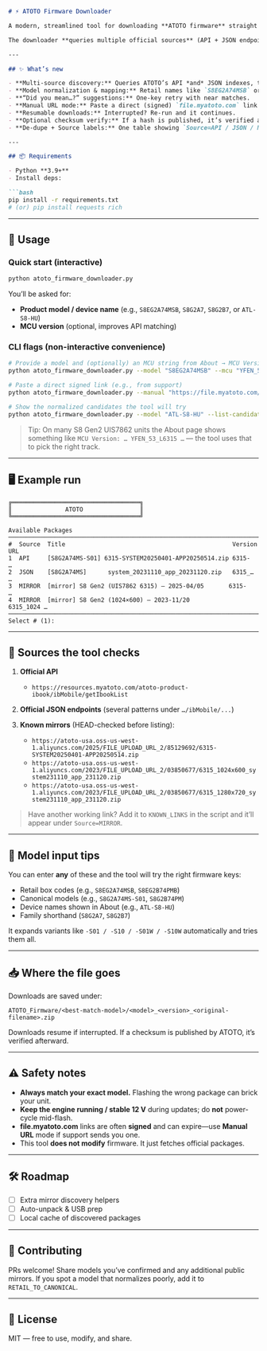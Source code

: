 ````markdown
# ⚡ ATOTO Firmware Downloader

A modern, streamlined tool for downloading **ATOTO firmware** straight from ATOTO’s infrastructure—without fighting their website.

The downloader **queries multiple official sources** (API + JSON endpoints) and also checks a set of **known public mirrors**. Results are merged into one clean table so you can download with a single keypress.

---

## ✨ What’s new

- **Multi-source discovery:** Queries ATOTO’s API *and* JSON indexes, then falls back to **known mirrors** (Aliyun / atoto-usa bucket).
- **Model normalization & mapping:** Retail names like `S8EG2A74MSB` or device names like `ATL-S8-HU` are auto-translated to canonical firmware models (e.g., `S8G2A74MS-S01 / -S10`).
- **“Did you mean…?” suggestions:** One-key retry with near matches.
- **Manual URL mode:** Paste a direct (signed) `file.myatoto.com` link from support and download it.
- **Resumable downloads:** Interrupted? Re-run and it continues.
- **Optional checksum verify:** If a hash is published, it’s verified after download.
- **De-dupe + Source labels:** One table showing `Source=API / JSON / MIRROR`, without duplicates.

---

## 📦 Requirements

- Python **3.9+**
- Install deps:

```bash
pip install -r requirements.txt
# (or) pip install requests rich
````

---

## 🚀 Usage

### Quick start (interactive)

```bash
python atoto_firmware_downloader.py
```

You’ll be asked for:

* **Product model / device name** (e.g., `S8EG2A74MSB`, `S8G2A7`, `S8G2B7`, or `ATL-S8-HU`)
* **MCU version** (optional, improves API matching)

### CLI flags (non-interactive convenience)

```bash
# Provide a model and (optionally) an MCU string from About → MCU Version
python atoto_firmware_downloader.py --model "S8EG2A74MSB" --mcu "YFEN_53_L6315"

# Paste a direct signed link (e.g., from support)
python atoto_firmware_downloader.py --manual "https://file.myatoto.com/…/package.zip"

# Show the normalized candidates the tool will try
python atoto_firmware_downloader.py --model "ATL-S8-HU" --list-candidates
```

> Tip: On many S8 Gen2 UIS7862 units the About page shows something like
> `MCU Version: … YFEN_53_L6315 …` — the tool uses that to pick the right track.

---

## 🖥️ Example run

```
╔════════════════════════════════════╗
║               ATOTO                ║
╚════════════════════════════════════╝

Available Packages
────────────────────────────────────────────────────────────────────────────
#  Source  Title                                               Version  URL
1  API     [S8G2A74MS-S01] 6315-SYSTEM20250401-APP20250514.zip 6315-    …
2  JSON    [S8G2A74MS]      system_20231110_app_20231120.zip   6315_…   …
3  MIRROR  [mirror] S8 Gen2 (UIS7862 6315) — 2025-04/05       6315-    …
4  MIRROR  [mirror] S8 Gen2 (1024×600) — 2023-11/20           6315_1024 …
────────────────────────────────────────────────────────────────────────────
Select # (1):
```

---

## 🔭 Sources the tool checks

1. **Official API**

   * `https://resources.myatoto.com/atoto-product-ibook/ibMobile/getIbookList`
2. **Official JSON endpoints** (several patterns under `…/ibMobile/...`)
3. **Known mirrors** (HEAD-checked before listing):

   * `https://atoto-usa.oss-us-west-1.aliyuncs.com/2025/FILE_UPLOAD_URL_2/85129692/6315-SYSTEM20250401-APP20250514.zip`
   * `https://atoto-usa.oss-us-west-1.aliyuncs.com/2023/FILE_UPLOAD_URL_2/03850677/6315_1024x600_system231110_app_231120.zip`
   * `https://atoto-usa.oss-us-west-1.aliyuncs.com/2023/FILE_UPLOAD_URL_2/03850677/6315_1280x720_system231110_app_231120.zip`

> Have another working link? Add it to `KNOWN_LINKS` in the script and it’ll appear under `Source=MIRROR`.

---

## 🧭 Model input tips

You can enter **any** of these and the tool will try the right firmware keys:

* Retail box codes (e.g., `S8EG2A74MSB`, `S8EG2B74PMB`)
* Canonical models (e.g., `S8G2A74MS-S01`, `S8G2B74PM`)
* Device names shown in About (e.g., `ATL-S8-HU`)
* Family shorthand (`S8G2A7`, `S8G2B7`)

It expands variants like `-S01 / -S10 / -S01W / -S10W` automatically and tries them all.

---

## 📥 Where the file goes

Downloads are saved under:

```
ATOTO_Firmware/<best-match-model>/<model>_<version>_<original-filename>.zip
```

Downloads resume if interrupted. If a checksum is published by ATOTO, it’s verified afterward.

---

## ⚠️ Safety notes

* **Always match your exact model.** Flashing the wrong package can brick your unit.
* **Keep the engine running / stable 12 V** during updates; do **not** power-cycle mid-flash.
* **file.myatoto.com** links are often **signed** and can expire—use **Manual URL** mode if support sends you one.
* This tool **does not modify** firmware. It just fetches official packages.

---

## 🛠️ Roadmap

* [ ] Extra mirror discovery helpers
* [ ] Auto-unpack & USB prep
* [ ] Local cache of discovered packages

---

## 🤝 Contributing

PRs welcome! Share models you’ve confirmed and any additional public mirrors.
If you spot a model that normalizes poorly, add it to `RETAIL_TO_CANONICAL`.

---

## 📜 License

MIT — free to use, modify, and share.

```

